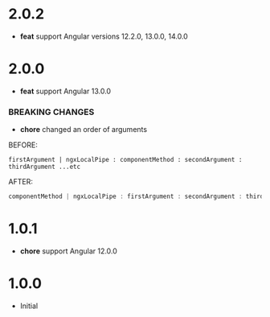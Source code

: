# 2.0.2

- **feat** support Angular versions 12.2.0, 13.0.0, 14.0.0

# 2.0.0

- **feat** support Angular 13.0.0

### BREAKING CHANGES

- **chore** changed an order of arguments

BEFORE:

```
firstArgument | ngxLocalPipe : componentMethod : secondArgument : thirdArgument ...etc
```

AFTER:

```ts
componentMethod | ngxLocalPipe : firstArgument : secondArgument : thirdArgument ...etc
```

# 1.0.1

- **chore** support Angular 12.0.0

# 1.0.0

- Initial
